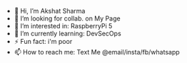 - 👋 Hi, I’m Akshat Sharma
- 💞️ I’m looking for collab. on My Page
- 👀 I’m interested in: RaspberryPi 5
- 🌱 I’m currently learning: DevSecOps
- ⚡ Fun fact: i'm poor
- 📫 How to reach me: Text Me @email/insta/fb/whatsapp

